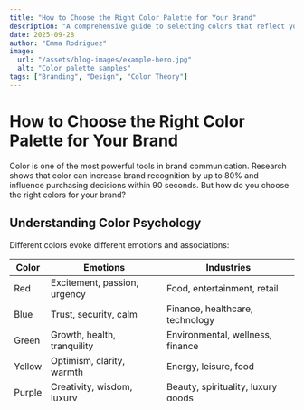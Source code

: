 ```yaml
---
title: "How to Choose the Right Color Palette for Your Brand"
description: "A comprehensive guide to selecting colors that reflect your brand's personality and resonate with your target audience."
date: 2025-09-28
author: "Emma Rodriguez"
image:
  url: "/assets/blog-images/example-hero.jpg"
  alt: "Color palette samples"
tags: ["Branding", "Design", "Color Theory"]
---
```


# How to Choose the Right Color Palette for Your Brand

Color is one of the most powerful tools in brand communication. Research shows that color can increase brand recognition by up to 80% and influence purchasing decisions within 90 seconds. But how do you choose the right colors for your brand?

## Understanding Color Psychology

Different colors evoke different emotions and associations:

| Color  | Emotions                            | Industries                                |
| ------ | ----------------------------------- | ----------------------------------------- |
| Red    | Excitement, passion, urgency        | Food, entertainment, retail               |
| Blue   | Trust, security, calm               | Finance, healthcare, technology           |
| Green  | Growth, health, tranquility         | Environmental, wellness, finance          |
| Yellow | Optimism, clarity, warmth           | Energy, leisure, food                     |
| Purple | Creativity, wisdom, luxury          | Beauty, spirituality, luxury goods        |
| Black  | Sophistication, authority, elegance | Luxury, fashion, technology               |
| White  | Simplicity, purity, cleanliness     | Healthcare, minimalist brands, technology |

## Step-by-Step Selection Process

### 1. Define Your Brand Personality

Before choosing colors, clarify what your brand stands for. Are you:

- Playful or serious?
- Traditional or innovative?
- Luxurious or accessible?
- Bold or subtle?

### 2. Research Your Industry and Competitors

- Analyze color trends in your industry
- Identify opportunities to stand out
- Understand cultural associations in your target markets

### 3. Consider Your Target Audience

Different demographics respond to colors differently:

```
// Example audience preferences (simplified)
if (targetAudience.age < 25) {
  // Consider brighter, more saturated colors
  colorPalette.saturation = "high";
} else if (targetAudience.income > 100000) {
  // Consider more muted, sophisticated tones
  colorPalette.refinement = "high";
}
```

### 4. Build Your Palette

A typical brand color palette includes:

- **Primary color**: Your main brand color
- **Secondary color**: Complements your primary color
- **Accent color**: Used sparingly to highlight important elements
- **Neutral colors**: For text and backgrounds

## Testing Your Color Palette

Once you've selected a potential palette:

1. Test it across all mediums (digital, print, products)
2. Check accessibility (contrast ratios for readability)
3. Gather feedback from your target audience
4. Ensure versatility for different applications

## Examples of Effective Brand Color Palettes

### The Minimalist Approach

Companies like Apple and Google use minimal color palettes that emphasize simplicity and clarity.

### The Bold Statement

Brands like Spotify and Coca-Cola leverage distinctive colors that become instantly recognizable.

### The Complementary System

Organizations like National Geographic use complementary colors to create visual interest and energy.

## Conclusion

Your color palette is more than just a visual choice—it's a strategic business decision. Take time to select colors that authentically represent your brand's personality, resonate with your target audience, and provide enough versatility to grow with your business over time.
